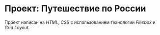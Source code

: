 # Проект: Путешествие по России

Проект написан на _HTML_, _CSS_ с использованием технологии _Flexbox_ и _Grid Layout_.

